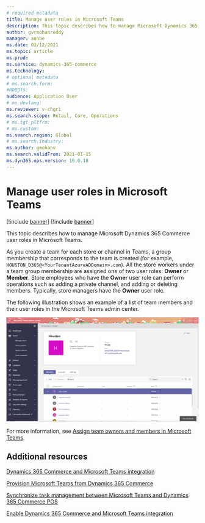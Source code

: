 ```yaml
---
# required metadata
title: Manage user roles in Microsoft Teams
description: This topic describes how to manage Microsoft Dynamics 365 Commerce user roles in Microsoft Teams.
author: gvrmohanreddy
manager: annbe
ms.date: 03/12/2021
ms.topic: article
ms.prod: 
ms.service: dynamics-365-commerce
ms.technology: 
# optional metadata
# ms.search.form: 
#ROBOTS: 
audience: Application User
# ms.devlang: 
ms.reviewer: v-chgri
ms.search.scope: Retail, Core, Operations
# ms.tgt_pltfrm: 
# ms.custom: 
ms.search.region: Global
# ms.search.industry: 
ms.author: gmohanv
ms.search.validFrom: 2021-01-15
ms.dyn365.ops.version: 10.0.18
---
```


# Manage user roles in Microsoft Teams

[!include [banner](includes/banner.md)]
[!include [banner](includes/preview-banner.md)]

This topic describes how to manage Microsoft Dynamics 365 Commerce user roles in Microsoft Teams.

As you create a team for each store or channel in Teams, a group membership that corresponds to the team is created (for example, `HOUSTON_D365@<YourTenantAzureADDomain>.com`). All the store workers under a team group membership are assigned one of two user roles: **Owner** or **Member**. Store employees who have the **Owner** user role can perform operations such as adding a private channel, and adding or deleting members. Typically, store managers have the **Owner** user role.

The following illustration shows an example of a list of team members and their user roles in the Microsoft Teams admin center.

![Team members and user roles in the Microsoft Teams admin center](media/d365-commerce-teams-integration-user-roles.png)

For more information, see [Assign team owners and members in Microsoft Teams](https://docs.microsoft.com/microsoftteams/assign-roles-permissions).

## Additional resources

[Dynamics 365 Commerce and Microsoft Teams integration](commerce-teams-integration.md)

[Provision Microsoft Teams from Dynamics 365 Commerce](provision-teams-from-commerce.md)

[Synchronize task management between Microsoft Teams and Dynamics 365 Commerce POS](synchronize-tasks-teams-pos.md)

[Enable Dynamics 365 Commerce and Microsoft Teams integration](enable-teams-integration.md)
